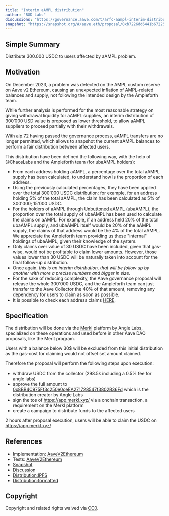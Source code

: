 ```yaml
---
title: "Interim aAMPL distribution"
author: "BGD Labs"
discussions: "https://governance.aave.com/t/arfc-aampl-interim-distribution/17184"
snapshot: "https://snapshot.org/#/aave.eth/proposal/0xb7226dd6441b67225924082215f7a512bfd98252897ee43a879084e07ab53607"
---
```


## Simple Summary

Distribute 300.000 USDC to users affected by aAMPL problem.

## Motivation

On December 2023, a problem was detected on the AMPL custom reserve on Aave v2 Ethereum, causing an unexpected inflation of AMPL-related balances and supply, not following the intended design by the Ampleforth team.

While further analysis is performed for the most reasonable strategy on giving withdrawal liquidity for aAMPL supplies, an interim distribution of 300’000 USD value is proposed as lower threshold, to allow aAMPL suppliers to proceed partially with their withdrawals.

With [aip 72](https://vote.onaave.com/proposal/?proposalId=72&ipfsHash=0xaa46d2cf629d68cc84bcc83156b2fd8e54819c5e848c229c7e62d1f6212886cc) having passed the governance process, aAMPL transfers are no longer permitted, which allows to snapshot the current aAMPL balances to perform a fair distribution between affected users.

This distribution have been defined the following way, with the help of @ChaosLabs and the Ampleforth team (for ubaAMPL holders):

- From each address holding aAMPL, a percentage over the total aAMPL supply has been calculated, to understand how is the proportion of each address.
- Using the previously calculated percentages, they have been applied over the total 300'000 USDC distribution: for example, for an address holding 5% of the total aAMPL, the claim has been calculated as 5% of 300'000; 15'000 USDC.
- For the holders of aAMPL through [Unbuttoned aAMPL (ubaAMPL)](https://etherscan.io/token/0xf03387d8d0ff326ab586a58e0ab4121d106147df#balances), the proportion over the total supply of ubaAMPL has been used to calculate the claims on aAMPL. For example, if an address held 20% of the total ubaAMPL supply, and ubaAMPL itself would be 20% of the aAMPL supply, the claims of that address would be the 4% of the total aAMPL. We appreciate the Ampleforth team providing us these "internal" holdings of ubaAMPL, given their knowledge of the system.
- Only claims over value of 30 USDC have been included, given that gas-wise, would not be profitable to claim lower amounts. However, those values lower than 30 USDC will be naturally taken into account for the final follow-up distribution.
- Once again, _this is an interim distribution, that will be follow up by another with more a precise numbers and bigger in size_.
- For the sake of reducing complexity, the Aave governance proposal will release the whole 300'000 USDC, and the Ampleforth team can just transfer to the Aave Collector the 40% of that amount, removing any dependency for users to claim as soon as possible.
- It is possible to check each address claims [HERE](https://github.com/bgd-labs/aave-proposals-v3/blob/8d5b3e902adf7c5c246e752b5d6b6e0e5d9831b7/src/20240409_AaveV2Ethereum_InterimAAMPLDistribution/distribution.pdf).

## Specification

The distribution will be done via the [Merkl](https://app.merkl.xyz/) platform by Angle Labs, specialized on these operations and used before in other Aave DAO proposals, like the Merit program.

Users with a balance below 30$ will be excluded from this initial distribution as the gas-cost for claiming would not offset set amount claimed.

Therefore the proposal will perform the following steps upon execution:

- withdraw USDC from the collector (298.5k including a 0.5% fee for angle labs)
- approve the full amount to [0x8BB4C975Ff3c250e0ceEA271728547f3802B36Fd](https://etherscan.io/address/0x8BB4C975Ff3c250e0ceEA271728547f3802B36Fd) which is the distribution creator by Angle Labs
- sign the tos of https://app.merkl.xyz/ via a onchain transaction, a requirement on the Merkl platform
- create a campaign to distribute funds to the affected users

2 hours after proposal execution, users will be able to claim the USDC on https://app.merkl.xyz/

## References

- Implementation: [AaveV2Ethereum](https://github.com/bgd-labs/aave-proposals-v3/blob/main/src/20240409_AaveV2Ethereum_InterimAAMPLDistribution/AaveV2Ethereum_InterimAAMPLDistribution_20240409.sol)
- Tests: [AaveV2Ethereum](https://github.com/bgd-labs/aave-proposals-v3/blob/main/src/20240409_AaveV2Ethereum_InterimAAMPLDistribution/AaveV2Ethereum_InterimAAMPLDistribution_20240409.t.sol)
- [Snapshot](https://snapshot.org/#/aave.eth/proposal/0xb7226dd6441b67225924082215f7a512bfd98252897ee43a879084e07ab53607)
- [Discussion](https://governance.aave.com/t/arfc-aampl-interim-distribution/17184)
- [Distribution:IPFS](https://angle-blog.infura-ipfs.io/ipfs/Qmb9uJbEdppQsL8W4aVKxREoHo42iXtcp4CV1FLE5tY8Rt)
- [Distribution:formatted](https://github.com/bgd-labs/aave-proposals-v3/blob/main/src/20240409_AaveV2Ethereum_InterimAAMPLDistribution/distribution.pdf)

## Copyright

Copyright and related rights waived via [CC0](https://creativecommons.org/publicdomain/zero/1.0/).
